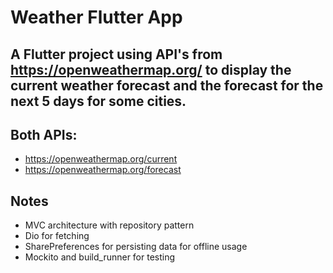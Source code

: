 # Weather Flutter App
## A Flutter project using API's from https://openweathermap.org/ to display the current weather forecast and the forecast for the next 5 days for some cities.

## Both APIs:
* https://openweathermap.org/current
* https://openweathermap.org/forecast

## Notes
* MVC architecture with repository pattern
* Dio for fetching
* SharePreferences for persisting data for offline usage
* Mockito and build_runner for testing